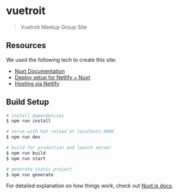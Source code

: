 # vuetroit

> Vuetroit Meetup Group Site

## Resources

We used the following tech to create this site:

- [Nuxt Documentation](https://nuxtjs.org/guide/installation/)
- [Deploy setup for Netlify + Nuxt](https://nuxtjs.org/faq/netlify-deployment)
- [Hosting via Netlify](https://www.netlify.com/)

## Build Setup

```bash
# install dependencies
$ npm run install

# serve with hot reload at localhost:3000
$ npm run dev

# build for production and launch server
$ npm run build
$ npm run start

# generate static project
$ npm run generate
```

For detailed explanation on how things work, check out [Nuxt.js docs](https://nuxtjs.org).
